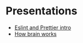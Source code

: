 # Presentations

* [Eslint and Prettier intro](2018-eslint-prettier-intro)
* [How brain works](2018-how-brain-works)
